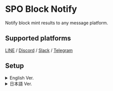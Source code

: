 # SPO Block Notify

Notify block mint results to any message platform.

## Supported platforms
[LINE](https://notify-bot.line.me/ja/) / [Discord](https://support.discord.com/hc/en-us/articles/228383668-Intro-to-Webhooks) / [Slack](https://api.slack.com/messaging/webhooks) / [Telegram](https://core.telegram.org/bots/api)

## Setup

<details>

<summary>English Ver.</summary>

### 0.Prerequisites
- It is necessary to set up cncli.sh developed by the guild operator in advance.
[https://cardano-community.github.io/guild-operators/Scripts/cncli/](https://cardano-community.github.io/guild-operators/Scripts/cncli/)

- This program must be installed on the server where cncli.sh and the accompanying CNCLI blocklog are set up.

### 1.Install Dependent Programs

Check python version
```bash
python3 -V
```
> Over Python 3.8.10

Update Package
```bash
sudo apt update -y
```

```bash
sudo apt install -y python3-watchdog python3-tz python3-dateutil python3-requests build-essential libssl-dev libffi-dev python3-dev python3-pip
```
```bash
pip install discordwebhook python-dotenv slackweb i18nice
```

### **Download scripts and configuration files**
```
bn_release="$(curl -s https://api.github.com/repos/btbf/block-notify/releases/latest | jq -r '.tag_name')"
wget https://github.com/btbf/block-notify/archive/refs/tags/${bn_release}.tar.gz -P $NODE_HOME/scripts
cd $NODE_HOME/scripts
tar zxvf ${bn_release}.tar.gz block-notify-${bn_release}/block_notify.py block-notify-${bn_release}/.env block-notify-${bn_release}/i18n/
mv block-notify-${bn_release} block-notify
cd block-notify
```

### 2. Usage

Editing Configuration Files(.env)

```
nano .env
```

| 項目      | 使用用途                          |
| ----------- | ------------------------------------ |
| `guild_db_dir` | guild-dbのパスを入力する |
| `shelley_genesis` | shelley_genesisのファイルパスを入力する |
| `byron_genesis` | byron_genesisのファイルパスを入力する |
| `language` | 通知言語を入力する
| `ticker`       | プールティッカー名を入力する  |
| `line_notify_token`      | Line Notifyトークンを入力する |
| `dc_notify_url`    | DiscordウェブフックURLを入力する |
| `slack_notify_url`    | SlackウェブフックURLを入力する |
| `teleg_token`    | Telegram APIトークンを入力する |
| `teleg_id`    | Telegram ChatIDを入力する |
| `b_timezone`    | お住いのタイムゾーンを指定する |
| `bNotify`    | 通知先を指定する |
| `bNotify_st`    | 通知基準を設定する |
| `nextepoch_leader_date`    | #次エポックスケジュール日時の通知有無 |

**Configure the service file**

```bash
cat > $NODE_HOME/service/cnode-blocknotify.service << EOF 
# file: /etc/systemd/system/cnode-blocknotify.service

[Unit]
Description=Cardano Node - SPO Blocknotify
BindsTo=cnode-cncli-sync.service
After=cnode-cncli-sync.service

[Service]
Type=simple
RemainAfterExit=yes
Restart=on-failure
RestartSec=20
User=$(whoami)
WorkingDirectory=${NODE_HOME}/scripts
Environment="NODE_HOME=${NODE_HOME}"
ExecStart=/bin/bash -c 'cd ${NODE_HOME}/scripts/block-notify/ && python3 -u ./block_notify.py'
StandardInput=tty-force
SuccessExitStatus=143
StandardOutput=syslog
StandardError=syslog
SyslogIdentifier=cnode-blocknotify
TimeoutStopSec=5
KillMode=mixed

[Install]
WantedBy=cnode-cncli-sync.service
EOF
```

```
sudo cp $NODE_HOME/service/cnode-blocknotify.service /etc/systemd/system/cnode-blocknotify.service
```

```
sudo chmod 644 /etc/systemd/system/cnode-blocknotify.service
sudo systemctl daemon-reload
sudo systemctl enable cnode-blocknotify.service
```

Activate SPO BlockNotify
```
sudo systemctl start cnode-blocknotify.service
```

Add an alias for checking logs to the environment variable
```
echo alias blocknotify='"journalctl --no-hostname -u cnode-blocknotify -f"' >> $HOME/.bashrc
```

Environment variable reloading
```
source $HOME/.bashrc
```

Startup Confirmation
```
blocknotify
```

The following indications are fine.
> [xxx] SPO Block Notify has been started.

</details>

<details>

<summary>日本語 Ver.</summary>

### 0.前提条件

- 事前にギルドオペレータが開発したcncli.shのセットアップが必要です。
[https://cardano-community.github.io/guild-operators/Scripts/cncli/](https://cardano-community.github.io/guild-operators/Scripts/cncli/)

- このプログラムはcncli.shと付随するCNCLI blocklogがセットアップされたサーバーへインストールする必要があります。

- SPO JAPAN GUILDマニュアルを使用している場合は、こちらの[セットアップガイド](https://docs.spojapanguild.net/setup/11-blocknotify-setup/)をご参照ください。

### 1.依存プログラムをインストールする

pythonバージョンを確認する
```bash
python3 -V
```
> Python 3.8.10以上 

パッケージを更新する
```bash
sudo apt update -y
```

```bash
sudo apt install -y python3-watchdog python3-tz python3-dateutil python3-requests build-essential libssl-dev libffi-dev python3-dev python3-pip
```
```bash
pip install discordwebhook python-dotenv slackweb i18nice
```

### **スクリプトと設定ファイルをダウンロードする**
```
bn_release="$(curl -s https://api.github.com/repos/btbf/block-notify/releases/latest | jq -r '.tag_name')"
wget https://github.com/btbf/block-notify/archive/refs/tags/${bn_release}.tar.gz -P $NODE_HOME/scripts
cd $NODE_HOME/scripts
tar zxvf ${bn_release}.tar.gz block-notify-${bn_release}/block_notify.py block-notify-${bn_release}/.env block-notify-${bn_release}/i18n/
mv block-notify-${bn_release} block-notify
cd block-notify
```

### 使い方

設定ファイルの編集

```
nano .env
```

| 項目      | 使用用途                          |
| ----------- | ------------------------------------ |
| `guild_db_dir` | guild-dbのパスを入力する |
| `shelley_genesis` | shelley_genesisのファイルパスを入力する |
| `byron_genesis` | byron_genesisのファイルパスを入力する |
| `language` | 通知言語を入力する
| `ticker`       | プールティッカー名を入力する  |
| `line_notify_token`      | Line Notifyトークンを入力する |
| `dc_notify_url`    | DiscordウェブフックURLを入力する |
| `slack_notify_url`    | SlackウェブフックURLを入力する |
| `teleg_token`    | Telegram APIトークンを入力する |
| `teleg_id`    | Telegram ChatIDを入力する |
| `b_timezone`    | お住いのタイムゾーンを指定する |
| `bNotify`    | 通知先を指定する |
| `bNotify_st`    | 通知基準を設定する |
| `nextepoch_leader_date`    | #次エポックスケジュール日時の通知有無 |


### **サービスファイルを設定する**
=== "ブロックプロデューサーノード"
    ```bash
    cat > $NODE_HOME/service/cnode-blocknotify.service << EOF 
    # file: /etc/systemd/system/cnode-blocknotify.service

    [Unit]
    Description=Cardano Node - SPO Blocknotify
    BindsTo=cnode-cncli-sync.service
    After=cnode-cncli-sync.service

    [Service]
    Type=simple
    RemainAfterExit=yes
    Restart=on-failure
    RestartSec=20
    User=$(whoami)
    WorkingDirectory=${NODE_HOME}/scripts
    Environment="NODE_HOME=${NODE_HOME}"
    ExecStart=/bin/bash -c 'cd ${NODE_HOME}/scripts/block-notify/ && python3 -u ./block_notify.py'
    StandardInput=tty-force
    SuccessExitStatus=143
    StandardOutput=syslog
    StandardError=syslog
    SyslogIdentifier=cnode-blocknotify
    TimeoutStopSec=5
    KillMode=mixed

    [Install]
    WantedBy=cnode-cncli-sync.service
    EOF
    ```

    ```
    sudo cp $NODE_HOME/service/cnode-blocknotify.service /etc/systemd/system/cnode-blocknotify.service
    ```

    ```
    sudo chmod 644 /etc/systemd/system/cnode-blocknotify.service
    sudo systemctl daemon-reload
    sudo systemctl enable cnode-blocknotify.service
    ```
    SPO BlockNotifyを起動する
    ```
    sudo systemctl start cnode-blocknotify.service
    ```

    環境変数にログ確認用エイリアスを追加する
    ```
    echo alias blocknotify='"journalctl --no-hostname -u cnode-blocknotify -f"' >> $HOME/.bashrc
    ```
    環境変数再読み込み
    ```
    source $HOME/.bashrc
    ```

    起動確認
    ```
    blocknotify
    ```
    以下の表示なら正常です。
    > [xxx] ブロック生成ステータス通知を起動しました  

</details>